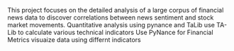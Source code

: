 This project focuses on the detailed analysis of a large corpus of financial news data to discover correlations between news sentiment and stock market movements. 
Quantitative analysis using pynance and TaLib
use TA-Lib to calculate various technical indicators
Use PyNance for Financial Metrics
visuaize data using differnt indicators